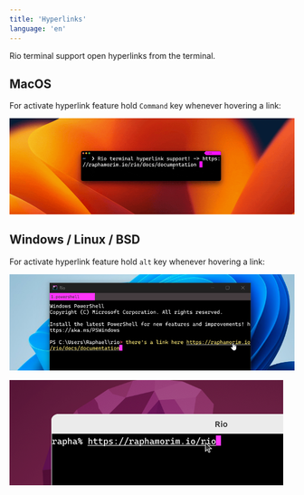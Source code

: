 ```yaml
---
title: 'Hyperlinks'
language: 'en'
---
```


Rio terminal support open hyperlinks from the terminal.

## MacOS

For activate hyperlink feature hold `Command` key whenever hovering a link:

![Demo macos hyperlink](../../static/assets/features/demo-hyperlink-macos.gif)

## Windows / Linux / BSD

For activate hyperlink feature hold `alt` key whenever hovering a link:

![Demo windows hyperlink](../../static/assets/features/demo-hyperlink-windows.png)

![Demo linux hyperlink](../../static/assets/features/demo-hyperlink-linux.png)
